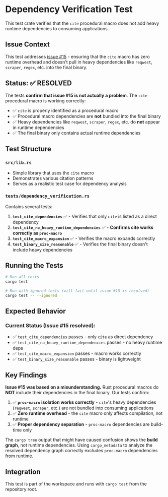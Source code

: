 # Dependency Verification Test

This test crate verifies that the `cite` procedural macro does not add heavy runtime dependencies to consuming applications.

## Issue Context

This test addresses [issue #15](https://github.com/ramate-io/cite/issues/15) - ensuring that the `cite` macro has zero runtime overhead and doesn't pull in heavy dependencies like `reqwest`, `scraper`, `regex`, etc. into the final binary.

## Status: ✅ RESOLVED

The tests **confirm that issue #15 is not actually a problem**. The `cite` procedural macro is working correctly:

- ✅ `cite` is properly identified as a procedural macro
- ✅ Procedural macro dependencies are **not** bundled into the final binary 
- ✅ Heavy dependencies like `reqwest`, `scraper`, `regex`, etc. do **not** appear in runtime dependencies
- ✅ The final binary only contains actual runtime dependencies

## Test Structure

### `src/lib.rs`
- Simple library that uses the `cite` macro
- Demonstrates various citation patterns
- Serves as a realistic test case for dependency analysis

### `tests/dependency_verification.rs`
Contains several tests:

1. **`test_cite_dependencies`** ✅ - Verifies that only `cite` is listed as a direct dependency
2. **`test_cite_no_heavy_runtime_dependencies`** ✅ - **Confirms cite works correctly as `proc-macro`**
3. **`test_cite_macro_expansion`** ✅ - Verifies the macro expands correctly  
4. **`test_binary_size_reasonable`** ✅ - Verifies the final binary doesn't include heavy dependencies

## Running the Tests

```bash
# Run all tests
cargo test

# Run with ignored tests (will fail until issue #15 is resolved)
cargo test -- --ignored
```

## Expected Behavior

### Current Status (Issue #15 resolved):
- ✅ `test_cite_dependencies` passes - only `cite` as direct dependency
- ✅ `test_cite_no_heavy_runtime_dependencies` passes - no heavy runtime deps
- ✅ `test_cite_macro_expansion` passes - macro works correctly  
- ✅ `test_binary_size_reasonable` passes - binary is lightweight

## Key Findings

**Issue #15 was based on a misunderstanding.** Rust procedural macros do **NOT** include their dependencies in the final binary. Our tests confirm:

1. ✅ **`proc-macro` isolation works correctly** - `cite`'s heavy dependencies (`reqwest`, `scraper`, etc.) are not bundled into consuming applications
2. ✅ **Zero runtime overhead** - the `cite` macro only affects compilation, not runtime
3. ✅ **Proper dependency separation** - `proc-macro` dependencies are build-time only

The `cargo tree` output that might have caused confusion shows the **build graph**, not runtime dependencies. Using `cargo_metadata` to analyze the resolved dependency graph correctly excludes `proc-macro` dependencies from runtime.

## Integration

This test is part of the workspace and runs with `cargo test` from the repository root.
